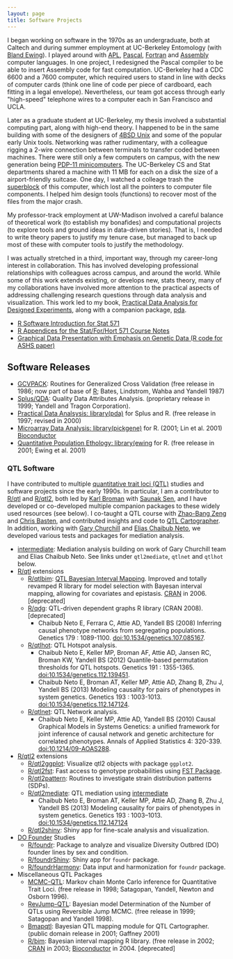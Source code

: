 ```yaml
---
layout: page
title: Software Projects
---
```


I began working on software in the 1970s as an undergraduate, both at Caltech and during
summer employment at UC-Berkeley Entomology (with [Bland Ewing](/pages/ewing)). I played around with [APL](https://xpqz.github.io/learnapl/), [Pascal](https://www.tutorialspoint.com/pascal/), [Fortran](https://fortran-lang.org/) and [Assembly](https://www.tutorialspoint.com/assembly_programming/assembly_introduction.htm) computer languages.
In one project, I redesigned the Pascal compiler to be able to insert Assembly code for fast computation.
UC-Berkeley had a CDC 6600 and a 7600 computer, which required users to stand in line with decks of computer cards (think one line of code per piece of cardboard, each fitting in a legal envelope).
Nevertheless, our team got access through early "high-speed" telephone wires to a computer each in San Francisco and UCLA.

Later as a graduate student at UC-Berkeley, my thesis involved a substantial computing part, along with high-end theory.
I happened to be in the same building with some of the designers of [4BSD Unix](https://en.wikipedia.org/wiki/History_of_the_Berkeley_Software_Distribution) and some of the popular early Unix tools.
Networking was rather rudimentary, with a colleague rigging a 2-wire connection between terminals to transfer coded between machines.
There were still only a few computers on campus,
with the new generation being [PDP-11 minicomputers](https://en.wikipedia.org/wiki/PDP-11). The UC-Berkeley CS and Stat departments shared a machine with 11 MB for each on a disk the size of a airport-friendly suitcase.
One day, I watched a colleage trash the [superblock](https://www.techopedia.com/definition/13376/superblock) of this computer, which lost all the pointers to computer file components. I helped him design tools (functions) to recover most of the files from the major crash.

My professor-track employment at UW-Madison involved a careful balance of theoretical work
(to establish my bonafides) and computational projects (to explore tools and ground ideas in data-driven stories). That is, I needed to write
theory papers to justify my tenure case, but managed to back up most of these with computer tools to justify the methodology.

I was actually stretched in a third, important way, through my career-long interest in collaboration. This has involved developing professional relationships with colleagues across campus, and around the world. While some of this work extends existing, or develops new, stats theory, many of my collaborations have involved more attention to the practical aspects of addressing challenging research questions through data analysis and visualization.
This work led to my book,
[Practical Data Analysis for Designed Experiments](http://www.stat.wisc.edu/~yandell/pda), along with a companion package, [pda](https://github.com/byandell/pda).

*   [R Software Introduction for Stat 571](https://www.stat.wisc.edu/~yandell/st571/R/)
*   [R Appendices for the Stat/For/Hort 571 Course Notes](https://www.stat.wisc.edu/~yandell/st571/R/append.html)
*   [Graphical Data Presentation with Emphasis on Genetic Data (R code for ASHS paper)](https://www.stat.wisc.edu/~yandell/talk/hort/2004.ashs/hort.r)
    
## Software Releases

*   [GCVPACK](ftp://ftp.stat.wisc.edu/pub/wahba/software/gcvpack.html): Routines for Generalized Cross Validation (free release in 1986; now part of base of [R](http://cran.r-project.org/); Bates, Lindstrom, Wahba and Yandell 1987)
*   [Splus/QDA](http://www.tragon.com/html/qda_-_news.html): Quality Data Attributes Analysis. (proprietary release in 1999; Yandell and Tragon Corporation).
*   [Practical Data Analsysis: library(pda)](http://www.stat.wisc.edu/~yandell/pda) for Splus and R. (free release in 1997; revised in 2000)
*   [Microarray Data Analysis: library(pickgene)](http://www.stat.wisc.edu/~yandell/statgen/software) for R. (2001; Lin et al. 2001)
[Bioconductor](https://doi.org/doi:10.18129/B9.bioc.pickgene)
*   [Quantitative Population Ethology: library(ewing](http://www.stat.wisc.edu/~yandell/ewing/) for R. (free release in 2001; Ewing et al. 2001)

### QTL Software

I have contributed to multiple
[quantitative trait loci (QTL)](https://en.wikipedia.org/wiki/Quantitative_trait_locus)
studies and software projects since the early 1990s.
In particular, I am a contributor to
[R/qtl](https://rqtl.org/)
and
[R/qtl2](https://kbroman.org/qtl2/),
both led by
[Karl Broman](https://kbroman.org/) with
[Saunak Sen](http://www.senresearch.org/),
and I have developed or co-developed multiple companion packages to these
widely used resources (see below).
I co-taught a QTL course with 
[Zhao-Bang Zeng](https://brcwebportal.cos.ncsu.edu/zeng/index.php)
and
[Chris Basten](https://www.linkedin.com/in/christopher-basten-8323678/),
and contributed insights and code to
[QTL Cartographer](https://brcwebportal.cos.ncsu.edu/qtlcart/).
In addition, working with
[Gary Churchill](https://www.jax.org/research-and-faculty/faculty/gary-churchill)
and
[Elias Chaibub Neto](https://www.linkedin.com/in/elias-chaibub-neto-a469913b/),
we developed various tests and packages for mediation analysis.

* [intermediate](https://github.com/byandell/intermediate):
Mediation analysis building on work of Gary Churchill team and
Elias Chaibub Neto.
See links under `qtl2mediate`, `qtlnet` and `qtlhot` below.
* [R/qtl](https://rqtl.org/) extensions
  * [R/qtlbim](https://cran.r-project.org/package=qtlbim):
  [QTL Bayesian Interval Mapping](https://pages.stat.wisc.edu/~yandell/qtl/software/qtlbim/).
  Improved and totally revamped R library for
  model selection with Bayesan interval mapping, allowing for covariates and
  epistasis.
  [CRAN](http://cran.r-project.org/) in 2006. [deprecated]
  * [R/qdg](https://cran.r-project.org/package=qdg):
  QTL-driven dependent graphs R library (CRAN 2008). [deprecated]
    * Chaibub Neto E, Ferrara C, Attie AD, Yandell BS (2008)
    Inferring causal phenotype networks from segregating populations.
    Genetics 179 : 1089-1100.
    [doi:10.1534/genetics.107.085167](http://doi.org/10.1534/genetics.107.085167).
  * [R/qtlhot](https://github.com/byandell/qtlhot): QTL Hotspot analysis.
    * Chaibub Neto E, Keller MP, Broman AF, Attie AD, Jansen RC, Broman KW, Yandell BS (2012) 
    Quantile-based permutation thresholds for QTL hotspots. Genetics 191 : 1355-1365. 
    [doi:10.1534/genetics.112.139451](http://doi.org/10.1534/genetics.112.139451).
    * Chaibub Neto E, Broman AT, Keller MP, Attie AD, Zhang B, Zhu J, Yandell BS (2013)
    Modeling causality for pairs of phenotypes in system genetics. Genetics 193 : 1003-1013.
    [doi:10.1534/genetics.112.147124](http://doi.org/10.1534/genetics.112.147124).
  * [R/qtlnet](https://github.com/byandell/qtlnet): QTL Network analysis.
    * Chaibub Neto E, Keller MP, Attie AD, Yandell BS (2010)
    Causal Graphical Models in Systems Genetics: a unified framework for joint
    inference of causal network and genetic architecture for correlated phenotypes.
    Annals of Applied Statistics 4: 320-339.
    [doi:10.1214/09-AOAS288](http://doi.org/10.1214/09-AOAS288).
* [R/qtl2](https://kbroman.org/qtl2/) extensions
  * [R/qtl2ggplot](https://cran.r-project.org/package=qtl2ggplot):
Visualize qtl2 objects with package `ggplot2`.
  * [R/qtl2fst](https://cran.r-project.org/package=qtl2fst):
  Fast access to genotype probabilities using [FST Package](https://www.fstpackage.org/).
  * [R/qtl2pattern](https://cran.r-project.org/package=qtl2pattern):
  Routines to investigate strain distribution patterns (SDPs).
  * [R/qtl2mediate](https://github.com/byandell/qtl2mediate):
  QTL mediation using  [intermediate](https://github.com/byandell/intermediate)
    * Chaibub Neto E, Broman AT, Keller MP, Attie AD, Zhang B, Zhu J,
    Yandell BS (2013)
    Modeling causality for pairs of phenotypes in system genetics.
    Genetics 193 : 1003–1013.
    [doi:10.1534/genetics.112.147124](http://dx.doi.org/10.1534/genetics.112.147124)
  * [R/qtl2shiny](https://github.com/byandell/qtl2shiny):
  Shiny app for fine-scale analysis and visualization.
* [DO Founder](https://www.jax.org/research-and-faculty/genetic-diversity-initiative/getting-started) Studies
  * [R/foundr](https://github.com/byandell/foundr):
  Package to analyze and visualize Diversity Outbred (DO) founder lines by sex
  and condition.
  * [R/foundrShiny](https://github.com/byandell/foundrShiny):
  Shiny app for `foundr` package.
  * [R/foundrHarmony](https://github.com/byandell/foundrHarmony):
  Data input and harmonization for `foundr` package.
* Miscellaneous QTL Packages
  *   [MCMC-QTL](ftp://ftp.stat.wisc.edu/pub/yandell/tr925r.html): Markov chain Monte Carlo inference for Quantitative Trait Loci. (free release in 1998; Satagopan, Yandell, Newton and Osborn 1996).
  *   [RevJump-QTL](ftp://ftp.stat.wisc.edu/pub/yandell/revjump.html): Bayesian model Determination of the Number of QTLs using Reversible Jump MCMC. (free release in 1999; Satagopan and Yandell 1998).
  *   [Bmapqtl](http://www.stat.wisc.edu/~yandell/qtl/software/qtlbim): Bayesian QTL mapping module for QTL Cartographer. (public domain release in 2001; Gaffney 2001)
  *   [R/bim](http://www.stat.wisc.edu/~yandell/qtl/software/qtlbim): Bayesian interval mapping R library. (free release in 2002; [CRAN](https://cran.r-project.org/package=qtlbim) in 2003; [Bioconductor](http://www.bioconductor.org/) in 2004. [deprecated]

